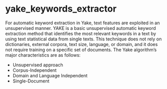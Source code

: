 # yake_keywords_extractor

For automatic keyword extraction in Yake, text features are exploited in an unsupervised manner.
YAKE is a basic unsupervised automatic keyword extraction method that identifies the most relevant keywords in a text by
using text statistical data from single texts. 
This technique does not rely on dictionaries, external corpora, text size, language, or domain, and it does not require 
training on a specific set of documents. The Yake algorithm’s major characteristics are as follows:
* Unsupervised approach
* Corpus-Independent
* Domain and Language Independent
* Single-Document